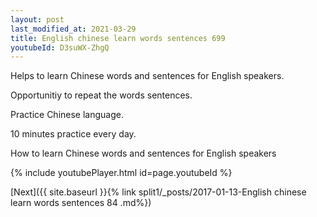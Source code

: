 ```yaml
---
layout: post
last_modified_at: 2021-03-29
title: English chinese learn words sentences 699 
youtubeId: D3suWX-ZhgQ
---
```

 
 
Helps to learn Chinese words and sentences for English speakers.

Opportunitiy to repeat the words sentences. 

Practice Chinese language. 
 
10 minutes practice every day. 
 
How to learn Chinese words and sentences for English speakers 
 
{% include youtubePlayer.html id=page.youtubeId %}
 
 
[Next]({{ site.baseurl }}{% link  split1/_posts/2017-01-13-English chinese learn words sentences 84 .md%})
 
